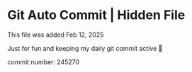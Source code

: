 # Git Auto Commit | Hidden File

This file was added Feb 12, 2025

Just for fun and keeping my daily git commit active 🤪

commit number: 245270
